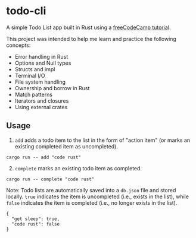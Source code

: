 # todo-cli

A simple Todo List app built in Rust using a [freeCodeCamp tutorial](https://www.freecodecamp.org/news/how-to-build-a-to-do-app-with-rust/). 

This project was intended to help me learn and practice the following concepts:
- Error handling in Rust
- Options and Null types
- Structs and impl
- Terminal I/O
- File system handling
- Ownership and borrow in Rust
- Match patterns
- Iterators and closures
- Using external crates

## Usage

1. `add` adds a todo item to the list in the form of "action item" (or marks an existing completed item as uncompleted).

```
cargo run -- add "code rust"
```

2. `complete` marks an existing todo item as completed.

```
cargo run -- complete "code rust"
```


Note: Todo lists are automatically saved into a `db.json` file and stored locally. `true` indicates the item is uncompleted (i.e., exists in the list), while `false` indicates the item is completed (i.e., no longer exists in the list).

```
{
  "get sleep": true,
  "code rust": false
}
```
